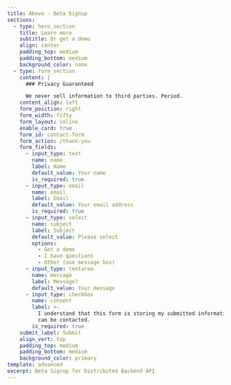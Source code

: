 ```yaml
---
title: Above - Beta Signup
sections:
  - type: hero_section
    title: Learn more
    subtitle: Or get a demo
    align: center
    padding_top: medium
    padding_bottom: medium
    background_color: none
  - type: form_section
    content: |
      ### Privacy Guaranteed

      We never sell information to third parties. Period.
    content_align: left
    form_position: right
    form_width: fifty
    form_layout: inline
    enable_card: true
    form_id: contact-form
    form_action: /thank-you
    form_fields:
      - input_type: text
        name: name
        label: Name
        default_value: Your name
        is_required: true
      - input_type: email
        name: email
        label: Email
        default_value: Your email address
        is_required: true
      - input_type: select
        name: subject
        label: Subject
        default_value: Please select
        options:
          - Get a demo
          - I have questions
          - Other (use message box)
      - input_type: textarea
        name: message
        label: Message?
        default_value: Your message
      - input_type: checkbox
        name: consent
        label: >-
          I understand that this form is storing my submitted information so I
          can be contacted.
        is_required: true
    submit_label: Submit
    align_vert: top
    padding_top: medium
    padding_bottom: medium
    background_color: primary
template: advanced
excerpt: Beta Signup for Distributed Backend API
---
```

